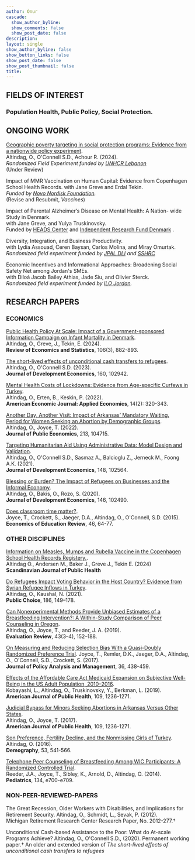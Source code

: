 ```yaml
---
author: Onur 
cascade:
  show_author_byline: 
  show_comments: false
  show_post_date: false
description: 
layout: single
show_author_byline: false
show_button_links: false
show_post_date: false
show_post_thumbnail: false
title:  
---
```


## FIELDS OF INTEREST
### Population Health, Public Policy, Social Protection.   

## ONGOING WORK 

[Geographic poverty targeting in social protection programs: Evidence from a nationwide policy experiment](lebanon_geographic/).   
Altindag, O., O'Connell S.D., Achour R. (2024).   
*Randomized Field Experiment funded by [UNHCR Lebanon](https://www.unhcr.org/us/countries/lebanon)*    
(Under Review)   

Impact of MMR Vaccination on Human Capital: Evidence from Copenhagen School Health Records. 
with Jane Greve and Erdal Tekin.   
*Funded by [Novo Nordisk Foundation](https://novonordiskfonden.dk/en/).*  
(Revise and Resubmit, *Vaccines*) 


Impact of Parental Alzheimer’s Disease on Mental Health: A Nation-
wide Study in Denmark.   
with Jane Greve, and Yulya Truskinovsky.    
Funded by [HEADS Center](https://publichealth.jhu.edu/hopkins-economics-of-alzheimers-disease-and-services-center) and [Independent Research Fund Denmark](https://dff.dk/en) .   


Diversity, Integration, and Business Productivity.  
with Lydia Assouad, Ceren Baysan, Carlos Molina, and Miray Omurtak.  
*Randomized field experiment funded by [JPAL DLI](https://www.povertyactionlab.org/initiative/displaced-livelihoods-initiative-dli) and [SSHRC](https://www.sshrc-crsh.gc.ca/home-accueil-eng.aspx)*   


Economic Incentives and Informational Approaches: Broadening Social Safety Net among Jordan's SMEs.     
with Diloá Jacob Bailey Athias, Jade Siu, and Olivier Sterck.   
*Randomized field experiment funded by [ILO Jordan](https://www.ilo.org/jordan).* 



## RESEARCH PAPERS  <font size="2">  </font>

### ECONOMICS 

[Public Health Policy At Scale: Impact of a Government-sponsored Information Campaign on Infant Mortality in Denmark](denmark_sids/).      
Altindag, O., Greve, J., Tekin, E. (2024).     
**Review of Economics and Statistics**, 106(3), 882-893.  

[The short-lived effects of unconditional cash transfers to refugees](lebanon_uct_rd/).     
Altindag, O., O'Connell S.D. (2023).     
**Journal of Development Economics**, 160, 102942. 

[Mental Health Costs of Lockdowns: Evidence from Age-specific Curfews in Turkey](turkey_curfew/).  
Altindag, O., Erten, B., Keskin, P. (2022).  
**American Economic Journal: Applied Economics**, 14(2): 320-343.

[Another Day, Another Visit: Impact of Arkansas’ Mandatory Waiting.  
Period for Women Seeking an Abortion by Demographic Groups](arkansas_abortion/).  
Altindag, O., Joyce, T. (2022).  
**Journal of Public Economics**, 213, 104715.

[Targeting Humanitarian Aid Using Administrative Data: Model Design and Validation](lebanon_uct_targeting/).  
Altindag, O., O'Connell S.D., Sasmaz A., Balcioglu Z., Jerneck M., Foong A.K. (2021).  
**Journal of Development Economics**, 148, 102564.    

[Blessing or Burden? The Impact of Refugees on Businesses and the Informal Economy](turkey_refugees_firms/).  
Altindag, O., Bakis, O., Rozo, S. (2020).  
**Journal of Development Economics**, 146, 102490.  

[Does classroom time matter?](baruch_rct/).  
Joyce, T., Crockett, S., Jaeger, D.A., Altindag, O., O'Connell, S.D. (2015).  
**Economics of Education Review**, 46, 64-77.

### OTHER DISCIPLINES

[Information on Measles, Mumps and Rubella Vaccine in the Copenhagen School Health Records Registery.](denmark_sjph/).    
Altindag O., Andersen M., Baker J., Greve J., Tekin E. (2024)  
**Scandinavian Journal of Public Health** 

[Do Refugees Impact Voting Behavior in the Host Country? Evidence from Syrian Refugee Inflows in Turkey](turkey_refugees_voting/).    
Altindag, O., Kaushal, N. (2021).  
**Public Choice**, 186, 149–178. 

[Can Nonexperimental Methods Provide Unbiased Estimates of a Breastfeeding Intervention?: A Within-Study Comparison of Peer Counseling in Oregon](oregon_non_experiment/).  
Altindag, O., Joyce, T., and Reeder, J. A. (2019).     
**Evaluation Review**, 43(3–4), 152–188.  


[On Measuring and Reducing Selection Bias With a Quasi-Doubly Randomized Preference Trial](baruch_drpt/). 
Joyce, T., Remler, D.K., Jaeger, D.A., Altindag, O., O'Connell, S.D., Crockett, S. (2017).    
**Journal of Policy Analysis and Management**, 36, 438-459.



[Effects of the Affordable Care Act Medicaid Expansion on Subjective Well-Being in the US Adult Population, 2010–2016](aca_medicaid_subjective_wellbeing/).      
Kobayashi, L., Altindag, O., Truskinovsky, Y., Berkman, L. (2019).    
**American Journal of Public Health**, 109, 1236-1271.  

[Judicial Bypass for Minors Seeking Abortions in Arkansas Versus Other States](arkansas_judicial_bypass/).  
Altindag, O., Joyce, T. (2017).  
**American Journal of Public Health**, 109, 1236-1271.   

[Son Preference, Fertility Decline, and the Nonmissing Girls of Turkey](turkey_son_preference/).  
Altindag, O. (2016).  
**Demography**, 53, 541-566.  

[Telephone Peer Counseling of Breastfeeding Among WIC Participants: A Randomized Controlled Trial](oregon_rct/).  
Reeder, J.A., Joyce, T., Sibley, K., Arnold, D., Altindag, O. (2014).  
**Pediatrics**, 134, e700-e709.  

 



### NON-PEER-REVIEWED-PAPERS

The Great Recession, Older Workers with Disabilities, and Implications for Retirement Security. 
Altindag, O., Schmidt, L., Sevak, P. (2012).  
Michigan Retirement Research Center Research Paper, No. 2012-277.†   

Unconditional Cash-based Assistance to the Poor: What do At-scale Programs Achieve? 
Altindag, O., O'Connell S.D., (2020). 
Permanent working paper.†
An older and extended version of *The short-lived effects of unconditional cash transfers to refugees*
